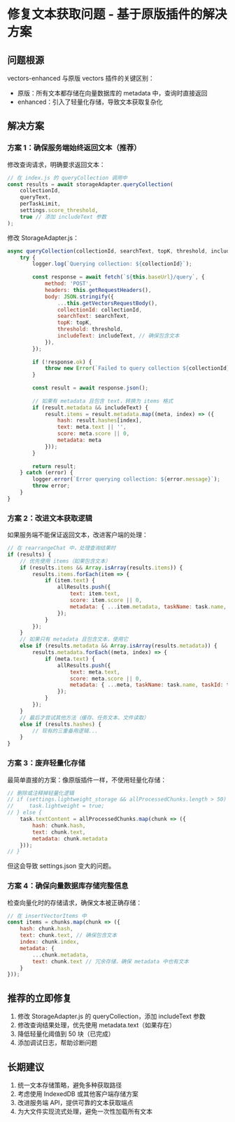 # 修复文本获取问题 - 基于原版插件的解决方案

## 问题根源
vectors-enhanced 与原版 vectors 插件的关键区别：
- 原版：所有文本都存储在向量数据库的 metadata 中，查询时直接返回
- enhanced：引入了轻量化存储，导致文本获取复杂化

## 解决方案

### 方案 1：确保服务端始终返回文本（推荐）

修改查询请求，明确要求返回文本：

```javascript
// 在 index.js 的 queryCollection 调用中
const results = await storageAdapter.queryCollection(
    collectionId, 
    queryText, 
    perTaskLimit, 
    settings.score_threshold,
    true // 添加 includeText 参数
);
```

修改 StorageAdapter.js：

```javascript
async queryCollection(collectionId, searchText, topK, threshold, includeText = true) {
    try {
        logger.log(`Querying collection: ${collectionId}`);
        
        const response = await fetch(`${this.baseUrl}/query`, {
            method: 'POST',
            headers: this.getRequestHeaders(),
            body: JSON.stringify({
                ...this.getVectorsRequestBody(),
                collectionId: collectionId,
                searchText: searchText,
                topK: topK,
                threshold: threshold,
                includeText: includeText, // 确保包含文本
            }),
        });
        
        if (!response.ok) {
            throw new Error(`Failed to query collection ${collectionId}`);
        }
        
        const result = await response.json();
        
        // 如果有 metadata 且包含 text，转换为 items 格式
        if (result.metadata && includeText) {
            result.items = result.metadata.map((meta, index) => ({
                hash: result.hashes[index],
                text: meta.text || '',
                score: meta.score || 0,
                metadata: meta
            }));
        }
        
        return result;
    } catch (error) {
        logger.error(`Error querying collection: ${error.message}`);
        throw error;
    }
}
```

### 方案 2：改进文本获取逻辑

如果服务端不能保证返回文本，改进客户端的处理：

```javascript
// 在 rearrangeChat 中，处理查询结果时
if (results) {
    // 优先使用 items（如果包含文本）
    if (results.items && Array.isArray(results.items)) {
        results.items.forEach(item => {
            if (item.text) {
                allResults.push({
                    text: item.text,
                    score: item.score || 0,
                    metadata: { ...item.metadata, taskName: task.name, taskId: task.taskId }
                });
            }
        });
    }
    // 如果只有 metadata 且包含文本，使用它
    else if (results.metadata && Array.isArray(results.metadata)) {
        results.metadata.forEach((meta, index) => {
            if (meta.text) {
                allResults.push({
                    text: meta.text,
                    score: meta.score || 0,
                    metadata: { ...meta, taskName: task.name, taskId: task.taskId }
                });
            }
        });
    }
    // 最后才尝试其他方法（缓存、任务文本、文件读取）
    else if (results.hashes) {
        // 现有的三重备用逻辑...
    }
}
```

### 方案 3：废弃轻量化存储

最简单直接的方案：像原版插件一样，不使用轻量化存储：

```javascript
// 删除或注释掉轻量化逻辑
// if (settings.lightweight_storage && allProcessedChunks.length > 50) {
//     task.lightweight = true;
// } else {
    task.textContent = allProcessedChunks.map(chunk => ({
        hash: chunk.hash,
        text: chunk.text,
        metadata: chunk.metadata
    }));
// }
```

但这会导致 settings.json 变大的问题。

### 方案 4：确保向量数据库存储完整信息

检查向量化时的存储请求，确保文本被正确存储：

```javascript
// 在 insertVectorItems 中
const items = chunks.map(chunk => ({
    hash: chunk.hash,
    text: chunk.text, // 确保包含文本
    index: chunk.index,
    metadata: {
        ...chunk.metadata,
        text: chunk.text // 冗余存储，确保 metadata 中也有文本
    }
}));
```

## 推荐的立即修复

1. 修改 StorageAdapter.js 的 queryCollection，添加 includeText 参数
2. 修改查询结果处理，优先使用 metadata.text（如果存在）
3. 降低轻量化阈值到 50 块（已完成）
4. 添加调试日志，帮助诊断问题

## 长期建议

1. 统一文本存储策略，避免多种获取路径
2. 考虑使用 IndexedDB 或其他客户端存储方案
3. 改进服务端 API，提供可靠的文本获取端点
4. 为大文件实现流式处理，避免一次性加载所有文本